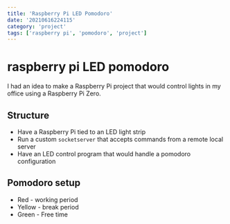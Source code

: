 ```yaml
---
title: 'Raspberry Pi LED Pomodoro'
date: '20210616224115'
category: 'project'
tags: ['raspberry pi', 'pomodoro', 'project']
---
```


# raspberry pi LED pomodoro
I had an idea to make a Raspberry Pi project that would control lights in my office
using a Raspberry Pi Zero.

## Structure
* Have a Raspberry Pi tied to an LED light strip
* Run a custom `socketserver` that accepts commands from a remote local server
* Have an LED control program that would handle a pomodoro configuration

## Pomodoro setup
* Red - working period
* Yellow - break period
* Green - Free time

